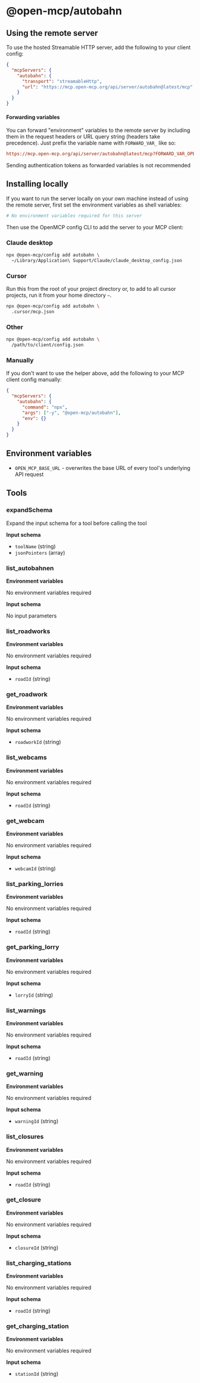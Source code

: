 # @open-mcp/autobahn

## Using the remote server

To use the hosted Streamable HTTP server, add the following to your client config:

```json
{
  "mcpServers": {
    "autobahn": {
      "transport": "streamableHttp",
      "url": "https://mcp.open-mcp.org/api/server/autobahn@latest/mcp"
    }
  }
}
```

#### Forwarding variables

You can forward "environment" variables to the remote server by including them in the request headers or URL query string (headers take precedence). Just prefix the variable name with `FORWARD_VAR_` like so:

```ini
https://mcp.open-mcp.org/api/server/autobahn@latest/mcp?FORWARD_VAR_OPEN_MCP_BASE_URL=https%3A%2F%2Fapi.example.com
```

<Callout title="Security" type="warn">
  Sending authentication tokens as forwarded variables is not recommended
</Callout>

## Installing locally

If you want to run the server locally on your own machine instead of using the remote server, first set the environment variables as shell variables:

```bash
# No environment variables required for this server
```

Then use the OpenMCP config CLI to add the server to your MCP client:

### Claude desktop

```bash
npx @open-mcp/config add autobahn \
  ~/Library/Application\ Support/Claude/claude_desktop_config.json
```

### Cursor

Run this from the root of your project directory or, to add to all cursor projects, run it from your home directory `~`.

```bash
npx @open-mcp/config add autobahn \
  .cursor/mcp.json
```

### Other

```bash
npx @open-mcp/config add autobahn \
  /path/to/client/config.json
```

### Manually

If you don't want to use the helper above, add the following to your MCP client config manually:

```json
{
  "mcpServers": {
    "autobahn": {
      "command": "npx",
      "args": ["-y", "@open-mcp/autobahn"],
      "env": {}
    }
  }
}
```

## Environment variables

- `OPEN_MCP_BASE_URL` - overwrites the base URL of every tool's underlying API request


## Tools

### expandSchema

Expand the input schema for a tool before calling the tool

**Input schema**

- `toolName` (string)
- `jsonPointers` (array)

### list_autobahnen

**Environment variables**

No environment variables required

**Input schema**

No input parameters

### list_roadworks

**Environment variables**

No environment variables required

**Input schema**

- `roadId` (string)

### get_roadwork

**Environment variables**

No environment variables required

**Input schema**

- `roadworkId` (string)

### list_webcams

**Environment variables**

No environment variables required

**Input schema**

- `roadId` (string)

### get_webcam

**Environment variables**

No environment variables required

**Input schema**

- `webcamId` (string)

### list_parking_lorries

**Environment variables**

No environment variables required

**Input schema**

- `roadId` (string)

### get_parking_lorry

**Environment variables**

No environment variables required

**Input schema**

- `lorryId` (string)

### list_warnings

**Environment variables**

No environment variables required

**Input schema**

- `roadId` (string)

### get_warning

**Environment variables**

No environment variables required

**Input schema**

- `warningId` (string)

### list_closures

**Environment variables**

No environment variables required

**Input schema**

- `roadId` (string)

### get_closure

**Environment variables**

No environment variables required

**Input schema**

- `closureId` (string)

### list_charging_stations

**Environment variables**

No environment variables required

**Input schema**

- `roadId` (string)

### get_charging_station

**Environment variables**

No environment variables required

**Input schema**

- `stationId` (string)

